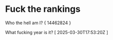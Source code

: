 # Fuck the rankings

Who the hell am I?
{ 14462824 }

What fucking year is it?
[ 2025-03-30T17:53:20Z ]
